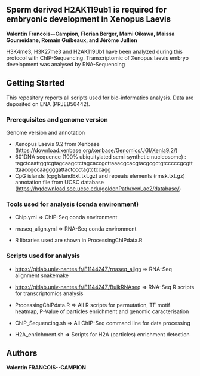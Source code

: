## Sperm derived H2AK119ub1 is required for embryonic development in Xenopus Laevis

__Valentin Francois--Campion, Florian Berger, Mami Oikawa, Maissa Goumeidane, Romain Guibeaux, and Jérôme Jullien__

H3K4me3, H3K27me3 and H2AK119Ub1 have been analyzed during this protocol with ChIP-Sequencing. Transcriptomic of Xenopus laevis embryo development was analysed by RNA-Sequencing

## Getting Started

This repository reports all scripts used for bio-informatics analysis. Data are deposited on ENA (PRJEB56442). 

### Prerequisites and genome version
Genome version and annotation

* Xenopus Laevis 9.2 from Xenbase (https://download.xenbase.org/xenbase/Genomics/JGI/Xenla9.2/)
* 601DNA sequence (100% ubiquitylated semi-synthetic nucleosome) : tagctcaattggtcgtagcaagctctagcaccgcttaaacgcacgtacgcgctgtcccccgcgttttaaccgccaaggggattactccctagtctccagg
* CpG islands (cpgIslandExt.txt.gz) and repeats elements (rmsk.txt.gz) annotation file from UCSC database (https://hgdownload.soe.ucsc.edu/goldenPath/xenLae2/database/)

### Tools used for analysis (conda environment)

* Chip.yml => ChIP-Seq conda environment

* rnaseq_align.yml => RNA-Seq conda environment
  
* R libraries used are shown in ProcessingChIPdata.R

### Scripts used for analysis

* https://gitlab.univ-nantes.fr/E114424Z/rnaseq_align => RNA-Seq alignment snakemake

* https://gitlab.univ-nantes.fr/E114424Z/BulkRNAseq => RNA-Seq R scripts for transcriptomics analysis

* ProcessingChIPdata.R => All R scripts for permutation, TF motif heatmap, P-Value of particles enrichment and genomic caracterisation

* ChIP_Sequencing.sh => All ChIP-Seq command line for data processing

* H2A_enrichment.sh => Scripts for H2A (particles) enrichment detection

## Authors

**Valentin FRANCOIS--CAMPION** 
